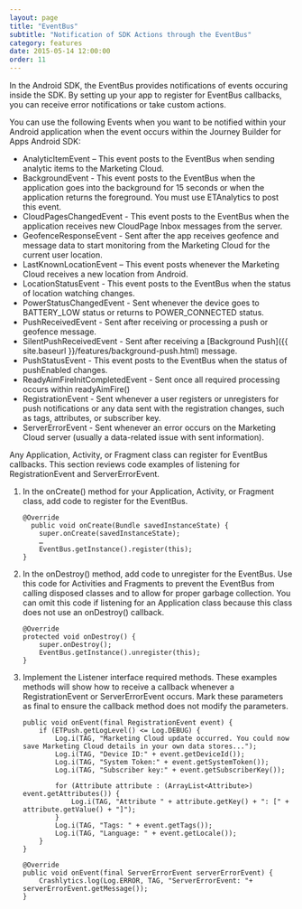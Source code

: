 ```yaml
---
layout: page
title: "EventBus"
subtitle: "Notification of SDK Actions through the EventBus"
category: features
date: 2015-05-14 12:00:00
order: 11
---
```

In the Android SDK, the EventBus provides notifications of events occuring inside the SDK. By setting up your app to register for EventBus callbacks, you can receive error notifications or take custom actions.

You can use the following Events when you want to be notified within your Android application when the event occurs within the Journey Builder for Apps Android SDK:

* AnalyticItemEvent – This event posts to the EventBus when sending analytic items to the Marketing Cloud.
* BackgroundEvent - This event posts to the EventBus when the application goes into the background for 15 seconds or when the application returns the foreground. You must use ETAnalytics to post this event.
* CloudPagesChangedEvent - This event posts to the EventBus when the application receives new CloudPage Inbox messages from the server. 
* GeofenceResponseEvent - Sent after the app receives geofence and message data to start monitoring from the Marketing Cloud for the current user location.
* LastKnownLocationEvent – This event posts whenever the Marketing Cloud receives a new location from Android. 
* LocationStatusEvent - This event posts to the EventBus when the status of location watching changes.
* PowerStatusChangedEvent - Sent whenever the device goes to BATTERY_LOW status or returns to POWER_CONNECTED status. 
* PushReceivedEvent - Sent after receiving or processing a push or geofence message.
* SilentPushReceivedEvent - Sent after receiving a [Background Push]({{ site.baseurl }}/features/background-push.html) message.
* PushStatusEvent - This event posts to the EventBus when the status of pushEnabled changes.
* ReadyAimFireInitCompletedEvent - Sent once all required processing occurs within readyAimFire()
* RegistrationEvent - Sent whenever a user registers or unregisters for push notifications or any data sent with the registration changes, such as tags, attributes, or subscriber key.
* ServerErrorEvent - Sent whenever an error occurs on the Marketing Cloud server (usually a data-related issue with sent information).

Any Application, Activity, or Fragment class can register for EventBus callbacks. This section reviews code examples of listening for RegistrationEvent and ServerErrorEvent.

1.  In the onCreate() method for your Application, Activity, or Fragment class, add code to register for the EventBus.

    ~~~
    @Override
      public void onCreate(Bundle savedInstanceState) {
        super.onCreate(savedInstanceState);
        …
        EventBus.getInstance().register(this);
    }
    ~~~    
1.  In the onDestroy() method, add code to unregister for the EventBus. Use this code for Activities and Fragments to prevent the EventBus from calling disposed classes and to allow for proper garbage collection. You can omit this code if listening for an Application class because this class does not use an onDestroy() callback.

    ~~~
    @Override
    protected void onDestroy() {
        super.onDestroy();
        EventBus.getInstance().unregister(this);
    } 
    ~~~
1.  Implement the Listener interface required methods. These examples methods will show how to receive a callback whenever a RegistrationEvent or ServerErrorEvent occurs. Mark these parameters as final to ensure the callback method does not modify the parameters.

    ~~~
    public void onEvent(final RegistrationEvent event) {
        if (ETPush.getLogLevel() <= Log.DEBUG) {
            Log.i(TAG, "Marketing Cloud update occurred. You could now save Marketing Cloud details in your own data stores...");
            Log.i(TAG, "Device ID:" + event.getDeviceId());
            Log.i(TAG, "System Token:" + event.getSystemToken());
            Log.i(TAG, "Subscriber key:" + event.getSubscriberKey());

            for (Attribute attribute : (ArrayList<Attribute>) event.getAttributes()) {
                Log.i(TAG, "Attribute " + attribute.getKey() + ": [" + attribute.getValue() + "]");
            }
            Log.i(TAG, "Tags: " + event.getTags());
            Log.i(TAG, "Language: " + event.getLocale());
        }
    }
    
    @Override
    public void onEvent(final ServerErrorEvent serverErrorEvent) {
        Crashlytics.log(Log.ERROR, TAG, "ServerErrorEvent: "+ serverErrorEvent.getMessage());
    }
    ~~~
